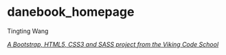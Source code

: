 # danebook_homepage

Tingting Wang

*[A Bootstrap, HTML5, CSS3 and SASS project from the Viking Code School](http://www.vikingcodeschool.com)*